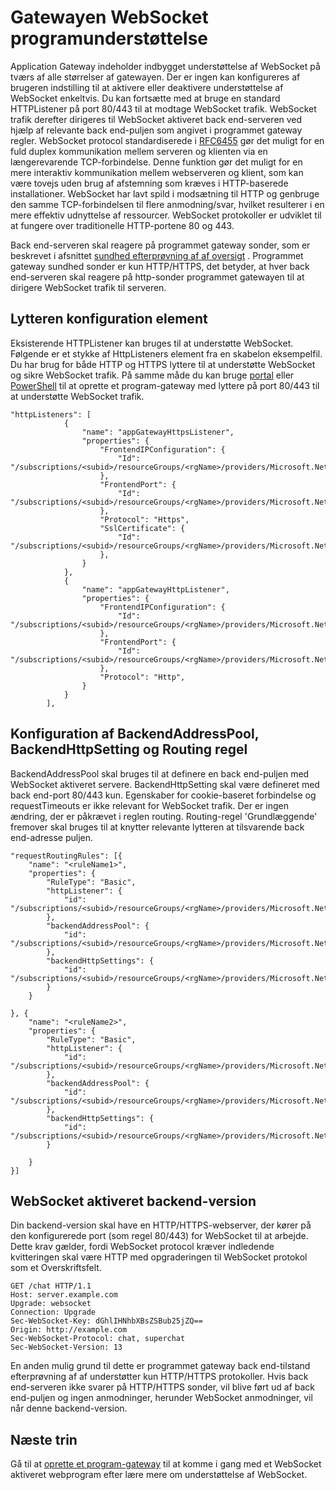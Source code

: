 <properties
   pageTitle="Gatewayen WebSocket programunderstøttelse | Microsoft Azure"
   description="Denne side indeholder en oversigt over fra programmet Gateway WebSocket support."
   documentationCenter="na"
   services="application-gateway"
   authors="amsriva"
   manager="rossort"
   editor="amsriva"/>
<tags
   ms.service="application-gateway"
   ms.devlang="na"
   ms.topic="article"
   ms.tgt_pltfrm="na"
   ms.workload="infrastructure-services"
   ms.date="09/16/2016"
   ms.author="amsriva"/>

# <a name="application-gateway-websocket-support"></a>Gatewayen WebSocket programunderstøttelse

Application Gateway indeholder indbygget understøttelse af WebSocket på tværs af alle størrelser af gatewayen. Der er ingen kan konfigureres af brugeren indstilling til at aktivere eller deaktivere understøttelse af WebSocket enkeltvis. Du kan fortsætte med at bruge en standard HTTPListener på port 80/443 til at modtage WebSocket trafik. WebSocket trafik derefter dirigeres til WebSocket aktiveret back end-serveren ved hjælp af relevante back end-puljen som angivet i programmet gateway regler. WebSocket protocol standardiserede i [RFC6455](https://tools.ietf.org/html/rfc6455) gør det muligt for en fuld duplex kommunikation mellem serveren og klienten via en længerevarende TCP-forbindelse. Denne funktion gør det muligt for en mere interaktiv kommunikation mellem webserveren og klient, som kan være tovejs uden brug af afstemning som kræves i HTTP-baserede installationer.  WebSocket har lavt spild i modsætning til HTTP og genbruge den samme TCP-forbindelsen til flere anmodning/svar, hvilket resulterer i en mere effektiv udnyttelse af ressourcer. WebSocket protokoller er udviklet til at fungere over traditionelle HTTP-portene 80 og 443.

Back end-serveren skal reagere på programmet gateway sonder, som er beskrevet i afsnittet [sundhed efterprøvning af af oversigt](application-gateway-probe-overview.md) . Programmet gateway sundhed sonder er kun HTTP/HTTPS, det betyder, at hver back end-serveren skal reagere på http-sonder programmet gatewayen til at dirigere WebSocket trafik til serveren.

## <a name="listener-configuration-element"></a>Lytteren konfiguration element

Eksisterende HTTPListener kan bruges til at understøtte WebSocket. Følgende er et stykke af HttpListeners element fra en skabelon eksempelfil. Du har brug for både HTTP og HTTPS lyttere til at understøtte WebSocket og sikre WebSocket trafik. På samme måde du kan bruge [portal](application-gateway-create-gateway-portal.md) eller [PowerShell](application-gateway-create-gateway-arm.md) til at oprette et program-gateway med lyttere på port 80/443 til at understøtte WebSocket trafik.


    "httpListeners": [
                {
                    "name": "appGatewayHttpsListener",
                    "properties": {
                        "FrontendIPConfiguration": {
                            "Id": "/subscriptions/<subid>/resourceGroups/<rgName>/providers/Microsoft.Network/applicationGateways/applicationGateway1/frontendIPConfigurations/DefaultFrontendPublicIP"
                        },
                        "FrontendPort": {
                            "Id": "/subscriptions/<subid>/resourceGroups/<rgName>/providers/Microsoft.Network/applicationGateways/applicationGateway1/frontendPorts/appGatewayFrontendPort443'"
                        },
                        "Protocol": "Https",
                        "SslCertificate": {
                            "Id": "/subscriptions/<subid>/resourceGroups/<rgName>/providers/Microsoft.Network/applicationGateways/applicationGateway1/sslCertificates/appGatewaySslCert1'"
                        },
                    }
                },
                {
                    "name": "appGatewayHttpListener",
                    "properties": {
                        "FrontendIPConfiguration": {
                            "Id": "/subscriptions/<subid>/resourceGroups/<rgName>/providers/Microsoft.Network/applicationGateways/applicationGateway1/frontendIPConfigurations/appGatewayFrontendIP'"
                        },
                        "FrontendPort": {
                            "Id": "/subscriptions/<subid>/resourceGroups/<rgName>/providers/Microsoft.Network/applicationGateways/applicationGateway1/frontendPorts/appGatewayFrontendPort80'"
                        },
                        "Protocol": "Http",
                    }
                }
            ],

## <a name="backendaddresspool-backendhttpsetting-and-routing-rule-configuration"></a>Konfiguration af BackendAddressPool, BackendHttpSetting og Routing regel

BackendAddressPool skal bruges til at definere en back end-puljen med WebSocket aktiveret servere. BackendHttpSetting skal være defineret med back end-port 80/443 kun. Egenskaber for cookie-baseret forbindelse og requestTimeouts er ikke relevant for WebSocket trafik. Der er ingen ændring, der er påkrævet i reglen routing. Routing-regel 'Grundlæggende' fremover skal bruges til at knytter relevante lytteren at tilsvarende back end-adresse puljen. 

    "requestRoutingRules": [{
        "name": "<ruleName1>",
        "properties": {
            "RuleType": "Basic",
            "httpListener": {
                "id": "/subscriptions/<subid>/resourceGroups/<rgName>/providers/Microsoft.Network/applicationGateways/applicationGateway1/httpListeners/appGatewayHttpsListener')]"
            },
            "backendAddressPool": {
                "id": "/subscriptions/<subid>/resourceGroups/<rgName>/providers/Microsoft.Network/applicationGateways/applicationGateway1/backendAddressPools/ContosoServerPool')]"
            },
            "backendHttpSettings": {
                "id": "/subscriptions/<subid>/resourceGroups/<rgName>/providers/Microsoft.Network/applicationGateways/applicationGateway1/backendHttpSettingsCollection/appGatewayBackendHttpSettings')]"
            }
        }

    }, {
        "name": "<ruleName2>",
        "properties": {
            "RuleType": "Basic",
            "httpListener": {
                "id": "/subscriptions/<subid>/resourceGroups/<rgName>/providers/Microsoft.Network/applicationGateways/applicationGateway1/httpListeners/appGatewayHttpListener')]"
            },
            "backendAddressPool": {
                "id": "/subscriptions/<subid>/resourceGroups/<rgName>/providers/Microsoft.Network/applicationGateways/applicationGateway1/backendAddressPools/ContosoServerPool')]"
            },
            "backendHttpSettings": {
                "id": "/subscriptions/<subid>/resourceGroups/<rgName>/providers/Microsoft.Network/applicationGateways/applicationGateway1/backendHttpSettingsCollection/appGatewayBackendHttpSettings')]"
            }

        }
    }]

## <a name="websocket-enabled-backend"></a>WebSocket aktiveret backend-version

Din backend-version skal have en HTTP/HTTPS-webserver, der kører på den konfigurerede port (som regel 80/443) for WebSocket til at arbejde. Dette krav gælder, fordi WebSocket protocol kræver indledende kvitteringen skal være HTTP med opgraderingen til WebSocket protokol som et Overskriftsfelt.

    GET /chat HTTP/1.1
    Host: server.example.com
    Upgrade: websocket
    Connection: Upgrade
    Sec-WebSocket-Key: dGhlIHNhbXBsZSBub25jZQ==
    Origin: http://example.com
    Sec-WebSocket-Protocol: chat, superchat
    Sec-WebSocket-Version: 13

En anden mulig grund til dette er programmet gateway back end-tilstand efterprøvning af af understøtter kun HTTP/HTTPS protokoller. Hvis back end-serveren ikke svarer på HTTP/HTTPS sonder, vil blive ført ud af back end-puljen og ingen anmodninger, herunder WebSocket anmodninger, vil når denne backend-version.

## <a name="next-steps"></a>Næste trin

Gå til at [oprette et program-gateway](application-gateway-create-gateway.md) til at komme i gang med et WebSocket aktiveret webprogram efter lære mere om understøttelse af WebSocket.
